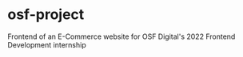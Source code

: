 # osf-project
Frontend of an E-Commerce website for OSF Digital's 2022 Frontend Development internship
